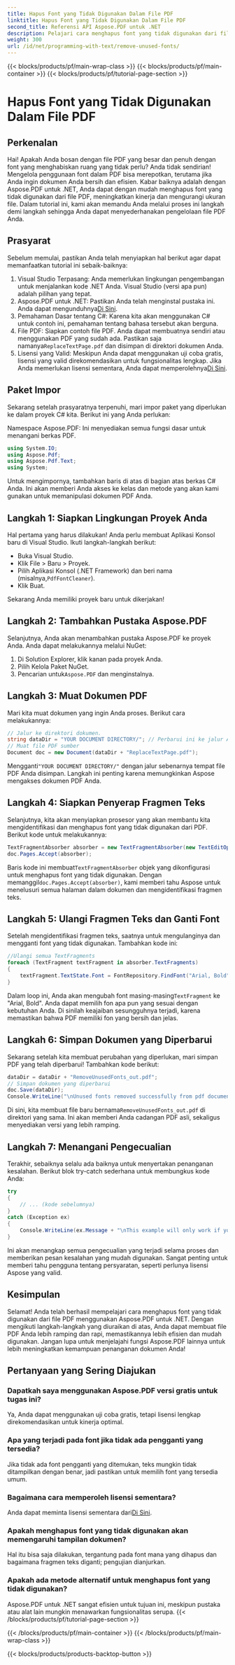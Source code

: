 ```yaml
---
title: Hapus Font yang Tidak Digunakan Dalam File PDF
linktitle: Hapus Font yang Tidak Digunakan Dalam File PDF
second_title: Referensi API Aspose.PDF untuk .NET
description: Pelajari cara menghapus font yang tidak digunakan dari file PDF dengan mudah menggunakan Aspose.PDF for .NET. Tingkatkan kinerja dan kurangi ukuran file.
weight: 300
url: /id/net/programming-with-text/remove-unused-fonts/
---
```


{{< blocks/products/pf/main-wrap-class >}}
{{< blocks/products/pf/main-container >}}
{{< blocks/products/pf/tutorial-page-section >}}

# Hapus Font yang Tidak Digunakan Dalam File PDF

## Perkenalan

Hai! Apakah Anda bosan dengan file PDF yang besar dan penuh dengan font yang menghabiskan ruang yang tidak perlu? Anda tidak sendirian! Mengelola penggunaan font dalam PDF bisa merepotkan, terutama jika Anda ingin dokumen Anda bersih dan efisien. Kabar baiknya adalah dengan Aspose.PDF untuk .NET, Anda dapat dengan mudah menghapus font yang tidak digunakan dari file PDF, meningkatkan kinerja dan mengurangi ukuran file. Dalam tutorial ini, kami akan memandu Anda melalui proses ini langkah demi langkah sehingga Anda dapat menyederhanakan pengelolaan file PDF Anda.

## Prasyarat

Sebelum memulai, pastikan Anda telah menyiapkan hal berikut agar dapat memanfaatkan tutorial ini sebaik-baiknya:

1. Visual Studio Terpasang: Anda memerlukan lingkungan pengembangan untuk menjalankan kode .NET Anda. Visual Studio (versi apa pun) adalah pilihan yang tepat.
2.  Aspose.PDF untuk .NET: Pastikan Anda telah menginstal pustaka ini. Anda dapat mengunduhnya[Di Sini](https://releases.aspose.com/pdf/net/).
3. Pemahaman Dasar tentang C#: Karena kita akan menggunakan C# untuk contoh ini, pemahaman tentang bahasa tersebut akan berguna.
4. File PDF: Siapkan contoh file PDF. Anda dapat membuatnya sendiri atau menggunakan PDF yang sudah ada. Pastikan saja namanya`ReplaceTextPage.pdf` dan disimpan di direktori dokumen Anda.
5.  Lisensi yang Valid: Meskipun Anda dapat menggunakan uji coba gratis, lisensi yang valid direkomendasikan untuk fungsionalitas lengkap. Jika Anda memerlukan lisensi sementara, Anda dapat memperolehnya[Di Sini](https://purchase.aspose.com/temporary-license/).

## Paket Impor

Sekarang setelah prasyaratnya terpenuhi, mari impor paket yang diperlukan ke dalam proyek C# kita. Berikut ini yang Anda perlukan:

Namespace Aspose.PDF: Ini menyediakan semua fungsi dasar untuk menangani berkas PDF.

```csharp
using System.IO;
using Aspose.Pdf;
using Aspose.Pdf.Text;
using System;
```

Untuk mengimpornya, tambahkan baris di atas di bagian atas berkas C# Anda. Ini akan memberi Anda akses ke kelas dan metode yang akan kami gunakan untuk memanipulasi dokumen PDF Anda.

## Langkah 1: Siapkan Lingkungan Proyek Anda

Hal pertama yang harus dilakukan! Anda perlu membuat Aplikasi Konsol baru di Visual Studio. Ikuti langkah-langkah berikut:

- Buka Visual Studio.
- Klik File > Baru > Proyek.
-  Pilih Aplikasi Konsol (.NET Framework) dan beri nama (misalnya,`PdfFontCleaner`).
- Klik Buat.

Sekarang Anda memiliki proyek baru untuk dikerjakan!

## Langkah 2: Tambahkan Pustaka Aspose.PDF

Selanjutnya, Anda akan menambahkan pustaka Aspose.PDF ke proyek Anda. Anda dapat melakukannya melalui NuGet:

1. Di Solution Explorer, klik kanan pada proyek Anda.
2. Pilih Kelola Paket NuGet.
3.  Pencarian untuk`Aspose.PDF` dan menginstalnya.

## Langkah 3: Muat Dokumen PDF

Mari kita muat dokumen yang ingin Anda proses. Berikut cara melakukannya:

```csharp
// Jalur ke direktori dokumen.
string dataDir = "YOUR DOCUMENT DIRECTORY/"; // Perbarui ini ke jalur Anda
// Muat file PDF sumber
Document doc = new Document(dataDir + "ReplaceTextPage.pdf");
```

 Mengganti`"YOUR DOCUMENT DIRECTORY/"` dengan jalur sebenarnya tempat file PDF Anda disimpan. Langkah ini penting karena memungkinkan Aspose mengakses dokumen PDF Anda. 

## Langkah 4: Siapkan Penyerap Fragmen Teks

Selanjutnya, kita akan menyiapkan prosesor yang akan membantu kita mengidentifikasi dan menghapus font yang tidak digunakan dari PDF. Berikut kode untuk melakukannya:

```csharp
TextFragmentAbsorber absorber = new TextFragmentAbsorber(new TextEditOptions(TextEditOptions.FontReplace.RemoveUnusedFonts));
doc.Pages.Accept(absorber);
```

 Baris kode ini membuat`TextFragmentAbsorber` objek yang dikonfigurasi untuk menghapus font yang tidak digunakan. Dengan memanggil`doc.Pages.Accept(absorber)`, kami memberi tahu Aspose untuk menelusuri semua halaman dalam dokumen dan mengidentifikasi fragmen teks.

## Langkah 5: Ulangi Fragmen Teks dan Ganti Font

Setelah mengidentifikasi fragmen teks, saatnya untuk mengulanginya dan mengganti font yang tidak digunakan. Tambahkan kode ini:

```csharp
//Ulangi semua TextFragments
foreach (TextFragment textFragment in absorber.TextFragments)
{
    textFragment.TextState.Font = FontRepository.FindFont("Arial, Bold");
}
```

 Dalam loop ini, Anda akan mengubah font masing-masing`TextFragment` ke "Arial, Bold". Anda dapat memilih fon apa pun yang sesuai dengan kebutuhan Anda. Di sinilah keajaiban sesungguhnya terjadi, karena memastikan bahwa PDF memiliki fon yang bersih dan jelas.

## Langkah 6: Simpan Dokumen yang Diperbarui

Sekarang setelah kita membuat perubahan yang diperlukan, mari simpan PDF yang telah diperbarui! Tambahkan kode berikut:

```csharp
dataDir = dataDir + "RemoveUnusedFonts_out.pdf";
// Simpan dokumen yang diperbarui
doc.Save(dataDir);
Console.WriteLine("\nUnused fonts removed successfully from pdf document.\nFile saved at " + dataDir);
```

 Di sini, kita membuat file baru bernama`RemoveUnusedFonts_out.pdf` di direktori yang sama. Ini akan memberi Anda cadangan PDF asli, sekaligus menyediakan versi yang lebih ramping.

## Langkah 7: Menangani Pengecualian

Terakhir, sebaiknya selalu ada baiknya untuk menyertakan penanganan kesalahan. Berikut blok try-catch sederhana untuk membungkus kode Anda:

```csharp
try
{
    // ... (kode sebelumnya)
}
catch (Exception ex)
{
    Console.WriteLine(ex.Message + "\nThis example will only work if you apply a valid Aspose License. You can purchase full license or get 30-day temporary license from https://pembelian.aspose.com.");
}
```

Ini akan menangkap semua pengecualian yang terjadi selama proses dan memberikan pesan kesalahan yang mudah digunakan. Sangat penting untuk memberi tahu pengguna tentang persyaratan, seperti perlunya lisensi Aspose yang valid.

## Kesimpulan

Selamat! Anda telah berhasil mempelajari cara menghapus font yang tidak digunakan dari file PDF menggunakan Aspose.PDF untuk .NET. Dengan mengikuti langkah-langkah yang diuraikan di atas, Anda dapat membuat file PDF Anda lebih ramping dan rapi, memastikannya lebih efisien dan mudah digunakan. Jangan lupa untuk menjelajahi fungsi Aspose.PDF lainnya untuk lebih meningkatkan kemampuan penanganan dokumen Anda!

## Pertanyaan yang Sering Diajukan

### Dapatkah saya menggunakan Aspose.PDF versi gratis untuk tugas ini?
Ya, Anda dapat menggunakan uji coba gratis, tetapi lisensi lengkap direkomendasikan untuk kinerja optimal.

### Apa yang terjadi pada font jika tidak ada pengganti yang tersedia?
Jika tidak ada font pengganti yang ditemukan, teks mungkin tidak ditampilkan dengan benar, jadi pastikan untuk memilih font yang tersedia umum.

### Bagaimana cara memperoleh lisensi sementara?
 Anda dapat meminta lisensi sementara dari[Di Sini](https://purchase.aspose.com/temporary-license/).

### Apakah menghapus font yang tidak digunakan akan memengaruhi tampilan dokumen?
Hal itu bisa saja dilakukan, tergantung pada font mana yang dihapus dan bagaimana fragmen teks diganti; pengujian dianjurkan.

### Apakah ada metode alternatif untuk menghapus font yang tidak digunakan?
Aspose.PDF untuk .NET sangat efisien untuk tujuan ini, meskipun pustaka atau alat lain mungkin menawarkan fungsionalitas serupa.
{{< /blocks/products/pf/tutorial-page-section >}}

{{< /blocks/products/pf/main-container >}}
{{< /blocks/products/pf/main-wrap-class >}}

{{< blocks/products/products-backtop-button >}}
